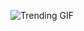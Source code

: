 
<!-- GIF_SECTION -->
![Trending GIF](https://media1.giphy.com/media/v1.Y2lkPThiYjIxNzcyZHF1anZjdWg4cTc2anNjdDY4dGd6azJuaGE2Z3l4bTRqejl5aHRxbyZlcD12MV9naWZzX3NlYXJjaCZjdD1n/Ws6T5PN7wHv3cY8xy8/giphy.gif)
<!-- END_GIF_SECTION -->
